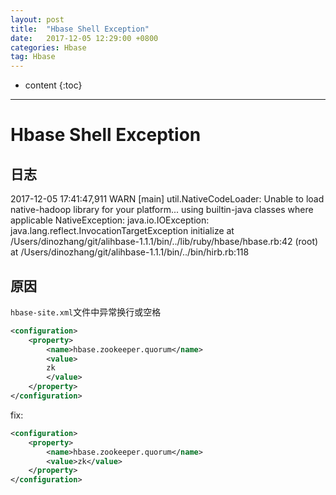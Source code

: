 ```yaml
---
layout: post
title:  "Hbase Shell Exception"
date:   2017-12-05 12:29:00 +0800
categories: Hbase
tag: Hbase
---
```


* content
{:toc}

---

# Hbase Shell Exception

## 日志

>
2017-12-05 17:41:47,911 WARN  [main] util.NativeCodeLoader: Unable to load native-hadoop library for your platform... using builtin-java classes where applicable
NativeException: java.io.IOException: java.lang.reflect.InvocationTargetException
  initialize at /Users/dinozhang/git/alihbase-1.1.1/bin/../lib/ruby/hbase/hbase.rb:42
      (root) at /Users/dinozhang/git/alihbase-1.1.1/bin/../bin/hirb.rb:118


## 原因

`hbase-site.xml`文件中异常换行或空格

```xml
<configuration>
    <property>
        <name>hbase.zookeeper.quorum</name>
        <value>
        zk
        </value>
    </property>
</configuration>
```

fix:

```xml
<configuration>
    <property>
        <name>hbase.zookeeper.quorum</name>
        <value>zk</value>
    </property>
</configuration>
```